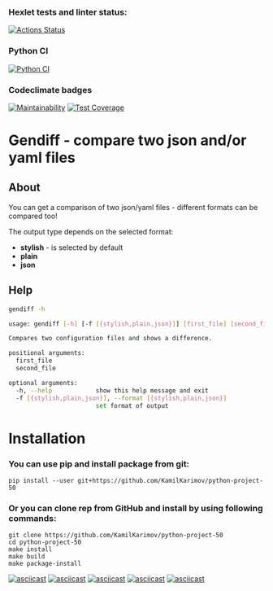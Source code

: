 ### Hexlet tests and linter status:
[![Actions Status](https://github.com/KamilKarimov/python-project-50/workflows/hexlet-check/badge.svg)](https://github.com/KamilKarimov/python-project-50/actions)

### Python CI
[![Python CI](https://github.com/KamilKarimov/python-project-50/actions/workflows/pyci.yml/badge.svg)](https://github.com/KamilKarimov/python-project-50/actions/workflows/pyci.yml)

### Codeclimate badges
[![Maintainability](https://api.codeclimate.com/v1/badges/b06b5068f9c1756d9643/maintainability)](https://codeclimate.com/github/KamilKarimov/python-project-50/maintainability)
[![Test Coverage](https://api.codeclimate.com/v1/badges/b06b5068f9c1756d9643/test_coverage)](https://codeclimate.com/github/KamilKarimov/python-project-50/test_coverage)

# **Gendiff** - compare two json and/or yaml files

## **About**
You can get a comparison of two json/yaml files - different formats can be compared too!


The output type depends on the selected format:
- **stylish** - is selected by default
- **plain**
- **json**

## Help
```bash
gendiff -h

usage: gendiff [-h] [-f [{stylish,plain,json}]] [first_file] [second_file]

Compares two configuration files and shows a difference.

positional arguments:
  first_file
  second_file

optional arguments:
  -h, --help            show this help message and exit
  -f [{stylish,plain,json}], --format [{stylish,plain,json}]
                        set format of output
```

# Installation

### You can use pip and install package from git:

    pip install --user git+https://github.com/KamilKarimov/python-project-50

### Or you can clone rep from GitHub and install by using following commands:
    git clone https://github.com/KamilKarimov/python-project-50
    cd python-project-50
    make install
    make build
    make package-install

[![asciicast](https://asciinema.org/a/2pDXgDC3pFJWL8ejNBtn1Y9ZS.svg)](https://asciinema.org/a/2pDXgDC3pFJWL8ejNBtn1Y9ZS)
[![asciicast](https://asciinema.org/a/KPpcE5gqVbVhT8bc9tu5LldkJ.svg)](https://asciinema.org/a/KPpcE5gqVbVhT8bc9tu5LldkJ)
[![asciicast](https://asciinema.org/a/3BWtlA9CPJeKo19rDJJkj4P8s.svg)](https://asciinema.org/a/3BWtlA9CPJeKo19rDJJkj4P8s)
[![asciicast](https://asciinema.org/a/ALS2PPGXkZGOfj4N3NvcYZ6eM.svg)](https://asciinema.org/a/ALS2PPGXkZGOfj4N3NvcYZ6eM)
[![asciicast](https://asciinema.org/a/IQqhrPm3v6E691BwP8abrBcxD.svg)](https://asciinema.org/a/IQqhrPm3v6E691BwP8abrBcxD)
